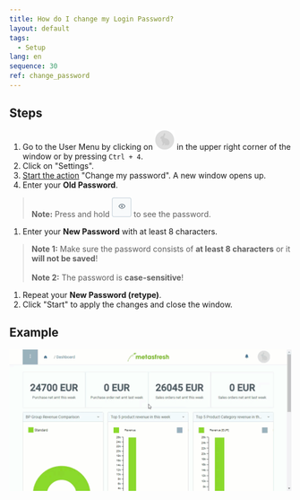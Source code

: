 ```yaml
---
title: How do I change my Login Password?
layout: default
tags:
  - Setup
lang: en
sequence: 30
ref: change_password
---
```


## Steps

1. Go to the User Menu by clicking on ![](assets/UserMenu_Rabbit_WebUI.png) in the upper right corner of the window or by pressing `Ctrl + 4`.
1. Click on "Settings".
1. [Start the action](StartAction) "Change my password". A new window opens up.
1. Enter your **Old Password**.
 >**Note:** Press and hold ![](assets/ShowPassword_Icon.png) to see the password.

1. Enter your **New Password** with at least 8 characters.
 >**Note 1:** Make sure the password consists of **at least 8 characters** or it **will not be saved**!<br><br>
 >**Note 2:** The password is **case-sensitive**!

1. Repeat your **New Password (retype)**.
1. Click "Start" to apply the changes and close the window.

## Example
![](assets/Change_password.gif)
